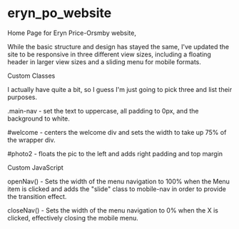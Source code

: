 # eryn_po_website

Home Page for Eryn Price-Orsmby website,

While the basic structure and design has stayed the same, I've updated the site to be responsive in three different view sizes, including a floating header in larger view sizes and a sliding menu for mobile formats.

Custom Classes

I actually have quite a bit, so I guess I'm just going to pick three and list their purposes.

.main-nav - set the text to uppercase, all padding to 0px, and the background to white.

#welcome - centers the welcome div and sets the width to take up 75% of the wrapper div.

#photo2 - floats the pic to the left and adds right padding and top margin



Custom JavaScript

openNav() - Sets the width of the menu navigation to 100% when the Menu item is clicked and adds the "slide" class to mobile-nav in order to provide the transition effect.

closeNav() - Sets the width of the menu navigation to 0% when the X is clicked, effectively closing the mobile menu.

